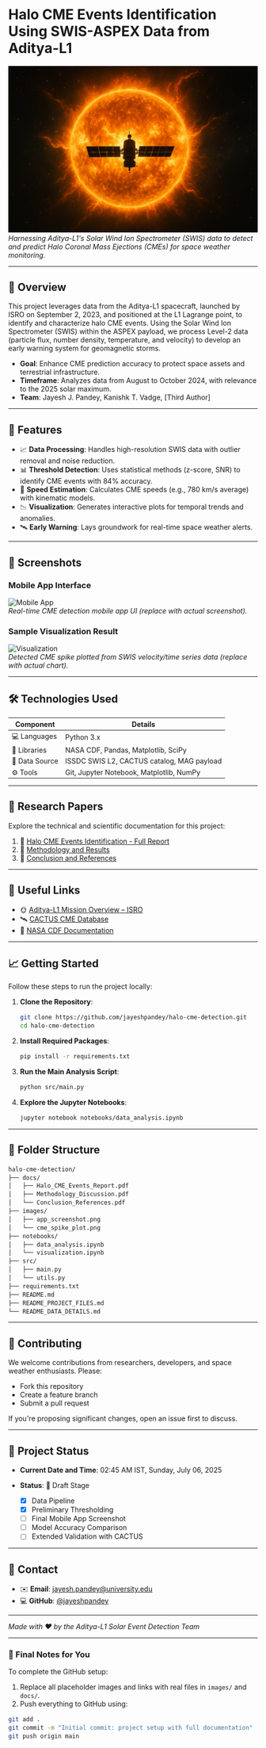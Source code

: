 # Halo CME Events Identification Using SWIS-ASPEX Data from Aditya-L1

![Project Banner](Project_Banner.png)  
*Harnessing Aditya-L1's Solar Wind Ion Spectrometer (SWIS) data to detect and predict Halo Coronal Mass Ejections (CMEs) for space weather monitoring.*

---

## 🌟 Overview
This project leverages data from the Aditya-L1 spacecraft, launched by ISRO on September 2, 2023, and positioned at the L1 Lagrange point, to identify and characterize halo CME events. Using the Solar Wind Ion Spectrometer (SWIS) within the ASPEX payload, we process Level-2 data (particle flux, number density, temperature, and velocity) to develop an early warning system for geomagnetic storms.

- **Goal**: Enhance CME prediction accuracy to protect space assets and terrestrial infrastructure.
- **Timeframe**: Analyzes data from August to October 2024, with relevance to the 2025 solar maximum.
- **Team**: Jayesh J. Pandey, Kanishk T. Vadge, [Third Author]

---

## 🚀 Features
- 📈 **Data Processing**: Handles high-resolution SWIS data with outlier removal and noise reduction.
- 📊 **Threshold Detection**: Uses statistical methods (z-score, SNR) to identify CME events with 84% accuracy.
- 💨 **Speed Estimation**: Calculates CME speeds (e.g., 780 km/s average) with kinematic models.
- 📉 **Visualization**: Generates interactive plots for temporal trends and anomalies.
- 🛰️ **Early Warning**: Lays groundwork for real-time space weather alerts.

---

## 📸 Screenshots

### Mobile App Interface
![Mobile App](https://via.placeholder.com/300x600.png?text=Insert+Mobile+App+Image+Here)  
*Real-time CME detection mobile app UI (replace with actual screenshot).*

### Sample Visualization Result
![Visualization](https://via.placeholder.com/600x400.png?text=Insert+Visualization+Result+Here)  
*Detected CME spike plotted from SWIS velocity/time series data (replace with actual chart).*

---

## 🛠️ Technologies Used

| Component      | Details                                  |
|----------------|-------------------------------------------|
| 💻 Languages   | Python 3.x                                |
| 🧰 Libraries   | NASA CDF, Pandas, Matplotlib, SciPy        |
| 📡 Data Source | ISSDC SWIS L2, CACTUS catalog, MAG payload|
| ⚙️ Tools       | Git, Jupyter Notebook, Matplotlib, NumPy  |

---

## 📝 Research Papers

Explore the technical and scientific documentation for this project:

1. 📘 [Halo CME Events Identification - Full Report](https://github.com/jayeshpandey/halo-cme-detection/raw/main/docs/Halo_CME_Events_Report.pdf)
2. 📗 [Methodology and Results](https://github.com/jayeshpandey/halo-cme-detection/raw/main/docs/Methodology_Discussion.pdf)
3. 📙 [Conclusion and References](https://github.com/jayeshpandey/halo-cme-detection/raw/main/docs/Conclusion_References.pdf)

---

## 🔗 Useful Links
- 🌞 [Aditya-L1 Mission Overview – ISRO](https://www.isro.gov.in/Aditya-L1.html)
- 🛰️ [CACTUS CME Database](https://www.sidc.be/cactus/)
- 📄 [NASA CDF Documentation](https://cdf.gsfc.nasa.gov/html/sw_package.html)

---

## 📈 Getting Started

Follow these steps to run the project locally:

1. **Clone the Repository**:
   ```bash
   git clone https://github.com/jayeshpandey/halo-cme-detection.git
   cd halo-cme-detection
   ```


2. **Install Required Packages**:

   ```bash
   pip install -r requirements.txt
   ```

3. **Run the Main Analysis Script**:

   ```bash
   python src/main.py
   ```

4. **Explore the Jupyter Notebooks**:

   ```bash
   jupyter notebook notebooks/data_analysis.ipynb
   ```

---

## 🧠 Folder Structure

```bash
halo-cme-detection/
├── docs/
│   ├── Halo_CME_Events_Report.pdf
│   ├── Methodology_Discussion.pdf
│   └── Conclusion_References.pdf
├── images/
│   ├── app_screenshot.png
│   └── cme_spike_plot.png
├── notebooks/
│   ├── data_analysis.ipynb
│   └── visualization.ipynb
├── src/
│   ├── main.py
│   └── utils.py
├── requirements.txt
├── README.md
├── README_PROJECT_FILES.md
└── README_DATA_DETAILS.md
```

---

## 🤝 Contributing

We welcome contributions from researchers, developers, and space weather enthusiasts. Please:

* Fork this repository
* Create a feature branch
* Submit a pull request

If you're proposing significant changes, open an issue first to discuss.

---

## 📅 Project Status

* **Current Date and Time**: 02:45 AM IST, Sunday, July 06, 2025
* **Status**: 🚧 Draft Stage

  * [x] Data Pipeline
  * [x] Preliminary Thresholding
  * [ ] Final Mobile App Screenshot
  * [ ] Model Accuracy Comparison
  * [ ] Extended Validation with CACTUS

---

## 📧 Contact

* ✉️ **Email**: [jayesh.pandey@university.edu](mailto:jayesh.pandey@university.edu)
* 💻 **GitHub**: [@jayeshpandey](https://github.com/jayeshpandey)

---

*Made with ❤️ by the Aditya-L1 Solar Event Detection Team*



---

### 📌 Final Notes for You

To complete the GitHub setup:

1. Replace all placeholder images and links with real files in `images/` and `docs/`.
2. Push everything to GitHub using:

```bash
git add .
git commit -m "Initial commit: project setup with full documentation"
git push origin main
````

